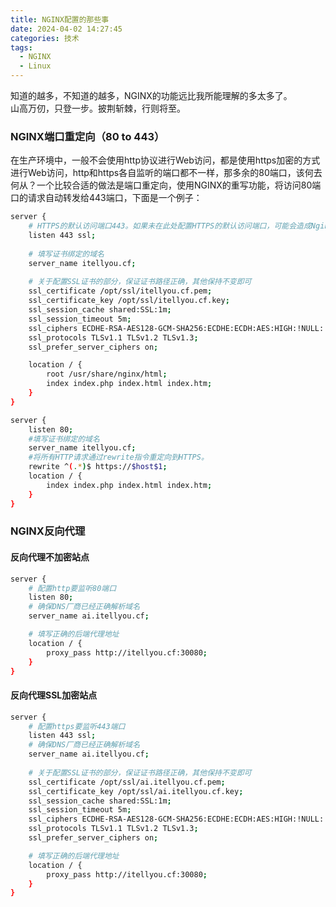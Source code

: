 ```yaml
---
title: NGINX配置的那些事
date: 2024-04-02 14:27:45
categories: 技术
tags:
  - NGINX
  - Linux
---
```


知道的越多，不知道的越多，NGINX的功能远比我所能理解的多太多了。  
山高万仞，只登一步。披荆斩棘，行则将至。

<!-- more -->

### NGINX端口重定向（80 to 443）

在生产环境中，一般不会使用http协议进行Web访问，都是使用https加密的方式进行Web访问，http和https各自监听的端口都不一样，那多余的80端口，该何去何从？一个比较合适的做法是端口重定向，使用NGINX的重写功能，将访问80端口的请求自动转发给443端口，下面是一个例子：

```bash 折叠代码
server {
    # HTTPS的默认访问端口443。如果未在此处配置HTTPS的默认访问端口，可能会造成Nginx无法启动。
    listen 443 ssl;
     
    # 填写证书绑定的域名
    server_name itellyou.cf;
 
    # 关于配置SSL证书的部分，保证证书路径正确，其他保持不变即可
    ssl_certificate /opt/ssl/itellyou.cf.pem;
    ssl_certificate_key /opt/ssl/itellyou.cf.key;
    ssl_session_cache shared:SSL:1m;
    ssl_session_timeout 5m;
    ssl_ciphers ECDHE-RSA-AES128-GCM-SHA256:ECDHE:ECDH:AES:HIGH:!NULL:!aNULL:!MD5:!ADH:!RC4;
    ssl_protocols TLSv1.1 TLSv1.2 TLSv1.3;
    ssl_prefer_server_ciphers on;

    location / {
        root /usr/share/nginx/html;
        index index.php index.html index.htm;
    }
}

server {
    listen 80;
    #填写证书绑定的域名
    server_name itellyou.cf;
    #将所有HTTP请求通过rewrite指令重定向到HTTPS。
    rewrite ^(.*)$ https://$host$1;
    location / {
        index index.php index.html index.htm;
    }
}
```

### NGINX反向代理

#### 反向代理不加密站点

```bash 折叠代码
server {
    # 配置http要监听80端口
    listen 80;
    # 确保DNS厂商已经正确解析域名
    server_name ai.itellyou.cf;

    # 填写正确的后端代理地址
    location / {
        proxy_pass http://itellyou.cf:30080;
    }
}
```

#### 反向代理SSL加密站点

```bash 折叠代码
server {
    # 配置https要监听443端口
    listen 443 ssl;
    # 确保DNS厂商已经正确解析域名
    server_name ai.itellyou.cf;
 
    # 关于配置SSL证书的部分，保证证书路径正确，其他保持不变即可
    ssl_certificate /opt/ssl/ai.itellyou.cf.pem;
    ssl_certificate_key /opt/ssl/ai.itellyou.cf.key;
    ssl_session_cache shared:SSL:1m;
    ssl_session_timeout 5m;
    ssl_ciphers ECDHE-RSA-AES128-GCM-SHA256:ECDHE:ECDH:AES:HIGH:!NULL:!aNULL:!MD5:!ADH:!RC4;
    ssl_protocols TLSv1.1 TLSv1.2 TLSv1.3;
    ssl_prefer_server_ciphers on;

    # 填写正确的后端代理地址
    location / {
        proxy_pass http://itellyou.cf:30080;
    }
}
```